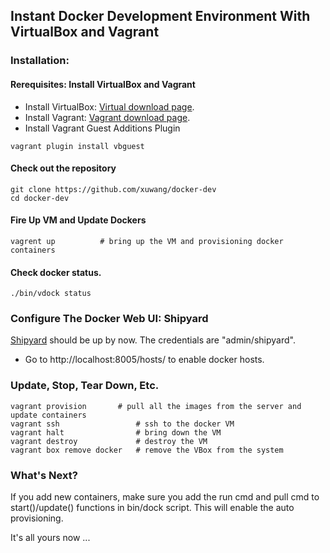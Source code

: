 ## Instant Docker Development Environment With VirtualBox and Vagrant

### Installation:

#### Rerequisites: Install VirtualBox and Vagrant 
* Install VirtualBox: [Virtual download page](https://www.virtualbox.org/wiki/Downloads).
* Install Vagrant: [Vagrant download page](http://www.vagrantup.com/downloads.html).
* Install Vagrant Guest Additions Plugin
```
vagrant plugin install vbguest
```

#### Check out the repository
```
git clone https://github.com/xuwang/docker-dev
cd docker-dev
```

#### Fire Up VM and Update Dockers
```
vagrent up			# bring up the VM and provisioning docker containers
```

#### Check docker status.
```
./bin/vdock status
```

### Configure The Docker Web UI: Shipyard

[Shipyard](http://localhost:8005/) should be up by now. The credentials are "admin/shipyard".

* Go to http://localhost:8005/hosts/ to enable docker hosts.

### Update, Stop, Tear Down, Etc.

```
vagrant provision		# pull all the images from the server and update containers
vagrant ssh					# ssh to the docker VM
vagrant halt				# bring down the VM
vagrant destroy         	# destroy the VM
vagrant box remove docker	# remove the VBox from the system
```

### What's Next?

If you add new containers, make sure you add the run cmd and pull cmd to 
start()/update() functions in bin/dock script. 
This will enable the auto provisioning.

It's all yours now ...

